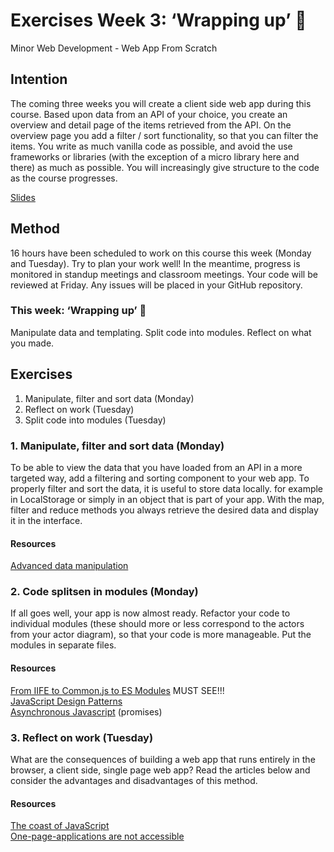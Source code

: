 # Exercises Week 3: ‘Wrapping up’ 🎁

Minor Web Development - Web App From Scratch

## Intention

The coming three weeks you will create a client side web app during this course. Based upon data from an API of your choice, you create an overview and detail page of the items retrieved from the API. On the overview page you add a filter / sort functionality, so that you can filter the items. You write as much vanilla code as possible, and avoid the use frameworks or libraries (with the exception of a micro library here and there) as much as possible. You will increasingly give structure to the code as the course progresses.

[Slides](https://docs.google.com/presentation/d/e/2PACX-1vQuBIT_Q-Kc2dKJ4BWTXXSX0Jrhld7iSCR_dHVnxB12AYso-AcWQk0HcXbnmZIEv3cZWYoG5WPIrnWJ/pub?start=false&loop=false&delayms=3000)

## Method

16 hours have been scheduled to work on this course this week (Monday and Tuesday). Try to plan your work well! In the meantime, progress is monitored in standup meetings and classroom meetings. Your code will be reviewed at Friday. Any issues will be placed in your GitHub repository.

### This week: ‘Wrapping up’ 🎁

Manipulate data and templating. Split code into modules. Reflect on what you made.

## Exercises

1. Manipulate, filter and sort data (Monday)
2. Reflect on work (Tuesday)
3. Split code into modules (Tuesday)

### 1. Manipulate, filter and sort data (Monday)

To be able to view the data that you have loaded from an API in a more targeted way, add a filtering and sorting component to your web app. To properly filter and sort the data, it is useful to store data locally. for example in LocalStorage or simply in an object that is part of your app. With the map, filter and reduce methods you always retrieve the desired data and display it in the interface.

#### Resources

[Advanced data manipulation](https://medium.com/@sub.metu/advanced-data-manipulation-javascript-b309fd008c6d)

### 2. Code splitsen in modules (Monday)

If all goes well, your app is now almost ready. Refactor your code to individual modules (these should more or less correspond to the actors from your actor diagram), so that your code is more manageable. Put the modules in separate files.

#### Resources

[From IIFE to Common.js to ES Modules](https://www.youtube.com/watch?v=qJWALEoGge4) MUST SEE!!!  
[JavaScript Design Patterns](https://addyosmani.com/resources/essentialjsdesignpatterns/book/)  
[Asynchronous Javascript](https://www.pluralsight.com/guides/introduction-to-asynchronous-javascript) (promises)

### 3. Reflect on work (Tuesday)

What are the consequences of building a web app that runs entirely in the browser, a client side, single page web app? Read the articles below and consider the advantages and disadvantages of this method.

#### Resources

[The coast of JavaScript](https://medium.com/@addyosmani/the-cost-of-javascript-in-2018-7d8950fbb5d4)  
[One-page-applications are not accessible](http://www.craigabbott.co.uk/one-page-applications-are-not-accessible)


